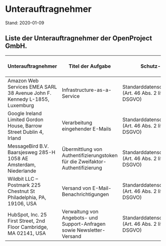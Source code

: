 # Unterauftragnehmer

Stand: 2020-01-09

## Liste der Unterauftragnehmer der OpenProject GmbH.

| **Unterauftragnehmer**                                       | **Titel der Aufgabe**                                        | **Schutz-Level**                                             | OpenProject's Datenschutz-Strategie          |
| ------------------------------------------------------------ | ------------------------------------------------------------ | ------------------------------------------------------------ | -------------------------------------------- |
| Amazon Web Services EMEA SARL  38 Avenue John F. Kennedy  L-1855, Luxemburg | Infrastructure-as-a-Service                                  | Standarddatenschutzklauseln  (Art. 46 Abs. 2 litt. c und d DSGVO) | Migration zu einem Anbieter in der EU (2021) |
| Google Ireland Limited  Gordon House, Barrow Street  Dublin 4, Irland | Verarbeitung eingehender E-Mails                             | Standarddatenschutzklauseln  (Art. 46 Abs. 2 litt. c und d DSGVO) | Migration zu einem Anbieter in der EU (2021) |
| MessageBird B.V.  Baarsjesweg 285-H  1058 AE Amsterdam, Niederlande | Übermittlung von Authentifizierungstoken für die Zweifaktor-Authentifizierung | Standarddatenschutzklauseln  (Art. 46 Abs. 2 litt. c und d DSGVO) |                                              |
| Wildbit LLC – Postmark  225 Chestnut St  Philadelphia, PA, 19106, USA | Versand von E-Mail-Benachrichtigungen                        | Standarddatenschutzklauseln  (Art. 46 Abs. 2 litt. c und d DSGVO) | Migration zu einem Anbieter in der EU (2021) |
| HubSpot, Inc.  25 First Street, 2nd Floor  Cambridge, MA 02141, USA | Verwaltung von Angebots- und Support-Anfragen sowie Newsletter-Versand | Standarddatenschutzklauseln  (Art. 46 Abs. 2 litt. c und d DSGVO) | Migration zu einem Anbieter in der EU (2021) |

